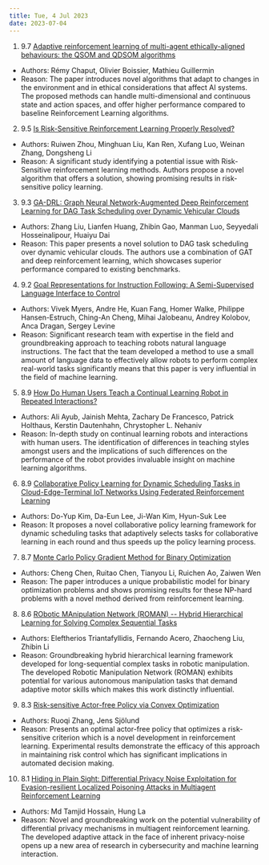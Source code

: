 ```yaml
---
title: Tue, 4 Jul 2023
date: 2023-07-04
---
```

1. 9.7 [Adaptive reinforcement learning of multi-agent ethically-aligned behaviours: the QSOM and QDSOM algorithms](https://arxiv.org/abs/2307.00552)
* Authors: Rémy Chaput, Olivier Boissier, Mathieu Guillermin
* Reason: The paper introduces novel algorithms that adapt to changes in the environment and in ethical considerations that affect AI systems. The proposed methods can handle multi-dimensional and continuous state and action spaces, and offer higher performance compared to baseline Reinforcement Learning algorithms.

2. 9.5 [Is Risk-Sensitive Reinforcement Learning Properly Resolved?](https://arxiv.org/abs/2307.00547)
* Authors: Ruiwen Zhou, Minghuan Liu, Kan Ren, Xufang Luo, Weinan Zhang, Dongsheng Li
* Reason: A significant study identifying a potential issue with Risk-Sensitive reinforcement learning methods. Authors propose a novel algorithm that offers a solution, showing promising results in risk-sensitive policy learning.

3. 9.3 [GA-DRL: Graph Neural Network-Augmented Deep Reinforcement Learning for DAG Task Scheduling over Dynamic Vehicular Clouds](https://arxiv.org/abs/2307.00777)
* Authors: Zhang Liu, Lianfen Huang, Zhibin Gao, Manman Luo, Seyyedali Hosseinalipour, Huaiyu Dai
* Reason: This paper presents a novel solution to DAG task scheduling over dynamic vehicular clouds. The authors use a combination of GAT and deep reinforcement learning, which showcases superior performance compared to existing benchmarks.

4. 9.2 [Goal Representations for Instruction Following: A Semi-Supervised Language Interface to Control](https://arxiv.org/abs/2307.00117)
* Authors: Vivek Myers, Andre He, Kuan Fang, Homer Walke, Philippe Hansen-Estruch, Ching-An Cheng, Mihai Jalobeanu, Andrey Kolobov, Anca Dragan, Sergey Levine
* Reason: Significant research team with expertise in the field and groundbreaking approach to teaching robots natural language instructions. The fact that the team developed a method to use a small amount of language data to effectively allow robots to perform complex real-world tasks significantly means that this paper is very influential in the field of machine learning.

5. 8.9 [How Do Human Users Teach a Continual Learning Robot in Repeated Interactions?](https://arxiv.org/abs/2307.00123)
* Authors: Ali Ayub, Jainish Mehta, Zachary De Francesco, Patrick Holthaus, Kerstin Dautenhahn, Chrystopher L. Nehaniv
* Reason: In-depth study on continual learning robots and interactions with human users. The identification of differences in teaching styles amongst users and the implications of such differences on the performance of the robot provides invaluable insight on machine learning algorithms.

6. 8.9 [Collaborative Policy Learning for Dynamic Scheduling Tasks in Cloud-Edge-Terminal IoT Networks Using Federated Reinforcement Learning](https://arxiv.org/abs/2307.00541)
* Authors: Do-Yup Kim, Da-Eun Lee, Ji-Wan Kim, Hyun-Suk Lee
* Reason: It proposes a novel collaborative policy learning framework for dynamic scheduling tasks that adaptively selects tasks for collaborative learning in each round and thus speeds up the policy learning process.

7. 8.7 [Monte Carlo Policy Gradient Method for Binary Optimization](https://arxiv.org/abs/2307.00783)
* Authors: Cheng Chen, Ruitao Chen, Tianyou Li, Ruichen Ao, Zaiwen Wen
* Reason: The paper introduces a unique probabilistic model for binary optimization problems and shows promising results for these NP-hard problems with a novel method derived from reinforcement learning.

8. 8.6 [RObotic MAnipulation Network (ROMAN) -- Hybrid Hierarchical Learning for Solving Complex Sequential Tasks](https://arxiv.org/abs/2307.00125)
* Authors: Eleftherios Triantafyllidis, Fernando Acero, Zhaocheng Liu, Zhibin Li
* Reason: Groundbreaking hybrid hierarchical learning framework developed for long-sequential complex tasks in robotic manipulation. The developed Robotic Manipulation Network (ROMAN) exhibits potential for various autonomous manipulation tasks that demand adaptive motor skills which makes this work distinctly influential.

9. 8.3 [Risk-sensitive Actor-free Policy via Convex Optimization](https://arxiv.org/abs/2307.00141)
* Authors: Ruoqi Zhang, Jens Sjölund
* Reason: Presents an optimal actor-free policy that optimizes a risk-sensitive criterion which is a novel development in reinforcement learning. Experimental results demonstrate the efficacy of this approach in maintaining risk control which has significant implications in automated decision making.

10. 8.1 [Hiding in Plain Sight: Differential Privacy Noise Exploitation for Evasion-resilient Localized Poisoning Attacks in Multiagent Reinforcement Learning](https://arxiv.org/abs/2307.00268)
* Authors: Md Tamjid Hossain, Hung La
* Reason: Novel and groundbreaking work on the potential vulnerability of differential privacy mechanisms in multiagent reinforcement learning. The developed adaptive attack in the face of inherent privacy-noise opens up a new area of research in cybersecurity and machine learning interaction.

